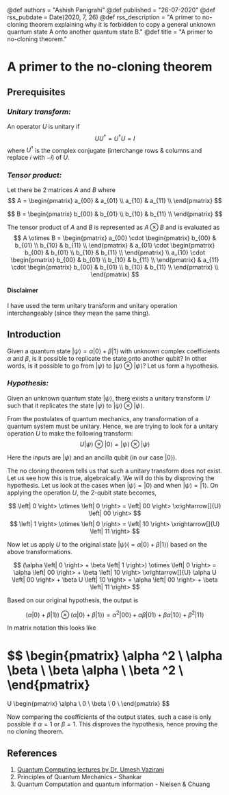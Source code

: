 @def authors = "Ashish Panigrahi"
@def published = "26-07-2020"
@def rss_pubdate = Date(2020, 7, 26)
@def rss_description = "A primer to no-cloning theorem explaining why it is forbidden to copy a general unknown quantum state A onto another quantum state B."
@def title = "A primer to no-cloning theorem."

# A primer to the no-cloning theorem

## Prerequisites

### *Unitary transform:*

An operator $U$ is unitary if
$$
U U^\dagger = U^\dagger U = I
$$
where $U^\dagger$ is the complex conjugate (interchange rows & columns and replace $i$ with $-i$) of $U$.

### *Tensor product:*

Let there be 2 matrices $A$ and $B$ where
$$
A =
\begin{pmatrix}
a_{00} & a_{01} \\
a_{10} & a_{11} \\
\end{pmatrix}
$$

$$
B =
\begin{pmatrix}
b_{00} & b_{01} \\
b_{10} & b_{11} \\
\end{pmatrix}
$$

The tensor product of $A$ and $B$ is represented as $A \otimes B$ and is evaluated as
$$
A \otimes B =
\begin{pmatrix}
a_{00} \cdot
\begin{pmatrix}
b_{00} & b_{01} \\
b_{10} & b_{11} \\
\end{pmatrix}
&
a_{01} \cdot
\begin{pmatrix}
b_{00} & b_{01} \\
b_{10} & b_{11} \\
\end{pmatrix}
\\
a_{10} \cdot
\begin{pmatrix}
b_{00} & b_{01} \\
b_{10} & b_{11} \\
\end{pmatrix}
&
a_{11} \cdot
\begin{pmatrix}
b_{00} & b_{01} \\
b_{10} & b_{11} \\
\end{pmatrix}
\\
\end{pmatrix}
$$

#### Disclaimer
I have used the term unitary transform and unitary operation interchangeably (since they mean the same thing).

## Introduction
Given a quantum state $\left| \psi \right> = \alpha \left| 0 \right> + \beta \left| 1 \right>$ with unknown complex coefficients $\alpha$ and $\beta$, is it possible to replicate the state onto another qubit? In other words, is it possible to go from $\left| \psi \right>$ to $\left| \psi \right> \otimes \left| \psi \right>$? Let us form a hypothesis.

### *Hypothesis:*
Given an unknown quantum state $\left| \psi \right>$, there exists a unitary transform $U$ such that it replicates the state $\left| \psi \right>$ to $\left| \psi \right> \otimes \left| \psi \right>$.

From the postulates of quantum mechanics, any transformation of a quantum system must be unitary. Hence, we are trying to look for a unitary operation $U$ to make the following transform:
$$
U \left| \psi \right> \otimes \left| 0 \right> = \left| \psi \right> \otimes \left| \psi \right>
$$

Here the inputs are $\left| \psi \right>$ and an ancilla qubit (in our case $\left | 0 \right>$).

The no cloning theorem tells us that such a unitary transform does not exist. Let us see how this is true, algebraically. We will do this by disproving the hypothesis. Let us look at the cases when $\left| \psi \right> = \left| 0 \right>$ and when $\left| \psi \right> = \left| 1 \right>$. On applying the operation $U$, the 2-qubit state becomes,

$$
\left| 0 \right> \otimes \left| 0 \right> = \left| 00 \right> \xrightarrow[]{U} \left| 00 \right>
$$
$$
\left| 1 \right> \otimes \left| 0 \right> = \left| 10 \right> \xrightarrow[]{U} \left| 11 \right>
$$

Now let us apply $U$ to the original state $\left| \psi \right> (= \alpha \left| 0 \right> + \beta \left| 1 \right>)$ based on the above transformations.

$$
(\alpha \left| 0 \right> + \beta \left| 1 \right>) \otimes \left| 0 \right> = \alpha \left| 00 \right> + \beta \left| 10 \right> \xrightarrow[]{U} \alpha U \left| 00 \right> + \beta U \left| 10 \right> = \alpha \left| 00 \right> + \beta \left| 11 \right>
$$

Based on our original hypothesis, the output is

$$
(\alpha \left| 0 \right> + \beta \left| 1 \right>) \otimes (\alpha \left| 0 \right> + \beta \left| 1 \right>) = \alpha ^2 \left| 00 \right> + \alpha \beta \left| 01 \right> + \beta \alpha \left| 10 \right> + \beta ^2 \left| 11 \right>
$$

In matrix notation this looks like

$$
\begin{pmatrix}
\alpha ^2 \\
\alpha \beta \\
\beta \alpha \\
\beta ^2 \\
\end{pmatrix}
=
U
\begin{pmatrix}
\alpha \\
0 \\
\beta \\
0 \\
\end{pmatrix}
$$

Now comparing the coefficients of the output states, such a case is only possible if $\alpha = 1$ or $\beta = 1$. This disproves the hypothesis, hence proving the no cloning theorem.


## References

1. [Quantum Computing lectures by Dr. Umesh Vazirani](https://www.youtube.com/watch?v=1X7CDd1lvR0&list=PLXEJgM3ycgQW5ysL69uaEdPoof4it6seB)
2. Principles of Quantum Mechanics - Shankar
3. Quantum Computation and quantum information - Nielsen & Chuang
